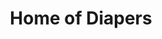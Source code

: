 ---
title: "Home of Diapers"
url: /accra/home-of-diapers-al-waleed-bin-talal-highway/
shop: kiosk
---